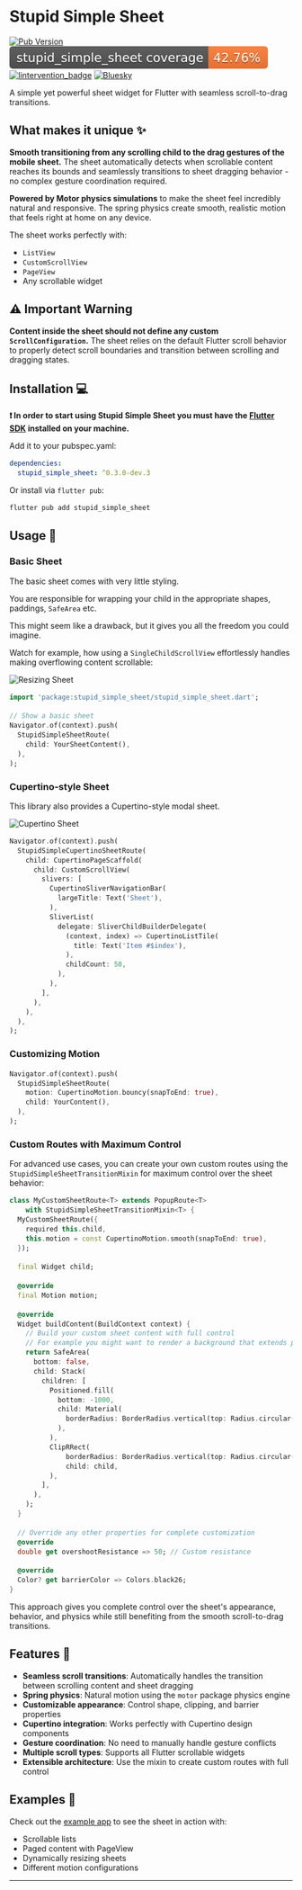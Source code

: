 # Stupid Simple Sheet

[![Pub Version](https://img.shields.io/pub/v/stupid_simple_sheet)](https://pub.dev/packages/stupid_simple_sheet)
[![Coverage](./coverage.svg)](./test/)
[![lintervention_badge]]([lintervention_link])
[![Bluesky](https://img.shields.io/badge/Bluesky-0285FF?logo=bluesky&logoColor=fff)](https://bsky.app/profile/i.madethese.works)

A simple yet powerful sheet widget for Flutter with seamless scroll-to-drag transitions.

## What makes it unique ✨

**Smooth transitioning from any scrolling child to the drag gestures of the mobile sheet.** The sheet automatically detects when scrollable content reaches its bounds and seamlessly transitions to sheet dragging behavior - no complex gesture coordination required.

**Powered by Motor physics simulations** to make the sheet feel incredibly natural and responsive. The spring physics create smooth, realistic motion that feels right at home on any device.

The sheet works perfectly with:
- `ListView`
- `CustomScrollView` 
- `PageView`
- Any scrollable widget

## ⚠️ Important Warning

**Content inside the sheet should not define any custom `ScrollConfiguration`.** The sheet relies on the default Flutter scroll behavior to properly detect scroll boundaries and transition between scrolling and dragging states.

## Installation 💻

**❗ In order to start using Stupid Simple Sheet you must have the [Flutter SDK][flutter_install_link] installed on your machine.**

Add it to your pubspec.yaml:

```yaml
dependencies:
  stupid_simple_sheet: ^0.3.0-dev.3
```

Or install via `flutter pub`:

```sh
flutter pub add stupid_simple_sheet
```

## Usage 🚀

### Basic Sheet

The basic sheet comes with very little styling.

You are responsible for wrapping your child in the appropriate shapes, paddings, `SafeArea` etc.

This might seem like a drawback, but it gives you all the freedom you could imagine.

Watch for example, how using a `SingleChildScrollView` effortlessly handles making overflowing content scrollable:

![Resizing Sheet](doc/resizing.gif)


```dart
import 'package:stupid_simple_sheet/stupid_simple_sheet.dart';

// Show a basic sheet
Navigator.of(context).push(
  StupidSimpleSheetRoute(
    child: YourSheetContent(),
  ),
);
```

### Cupertino-style Sheet

This library also provides a Cupertino-style modal sheet.

![Cupertino Sheet](doc/cupertino.gif)

```dart
Navigator.of(context).push(
  StupidSimpleCupertinoSheetRoute(
    child: CupertinoPageScaffold(
      child: CustomScrollView(
        slivers: [
          CupertinoSliverNavigationBar(
            largeTitle: Text('Sheet'),
          ),
          SliverList(
            delegate: SliverChildBuilderDelegate(
              (context, index) => CupertinoListTile(
                title: Text('Item #$index'),
              ),
              childCount: 50,
            ),
          ),
        ],
      ),
    ),
  ),
);
```

### Customizing Motion

```dart
Navigator.of(context).push(
  StupidSimpleSheetRoute(
    motion: CupertinoMotion.bouncy(snapToEnd: true),
    child: YourContent(),
  ),
);
```

### Custom Routes with Maximum Control

For advanced use cases, you can create your own custom routes using the `StupidSimpleSheetTransitionMixin` for maximum control over the sheet behavior:

```dart
class MyCustomSheetRoute<T> extends PopupRoute<T>
    with StupidSimpleSheetTransitionMixin<T> {
  MyCustomSheetRoute({
    required this.child,
    this.motion = const CupertinoMotion.smooth(snapToEnd: true),
  });

  final Widget child;
  
  @override
  final Motion motion;

  @override
  Widget buildContent(BuildContext context) {
    // Build your custom sheet content with full control
    // For example you might want to render a background that extends past the bottom of the screen
    return SafeArea(
      bottom: false,
      child: Stack(
        children: [
          Positioned.fill(
            bottom: -1000,
            child: Material(
              borderRadius: BorderRadius.vertical(top: Radius.circular(12)),
            ),
          ),
          ClipRRect(
              borderRadius: BorderRadius.vertical(top: Radius.circular(12)),
              child: child,
          ),
        ],
      ),
    );
  }

  // Override any other properties for complete customization
  @override
  double get overshootResistance => 50; // Custom resistance
  
  @override
  Color? get barrierColor => Colors.black26;
}
```

This approach gives you complete control over the sheet's appearance, behavior, and physics while still benefiting from the smooth scroll-to-drag transitions.

## Features 🎯

- **Seamless scroll transitions**: Automatically handles the transition between scrolling content and sheet dragging
- **Spring physics**: Natural motion using the `motor` package physics engine  
- **Customizable appearance**: Control shape, clipping, and barrier properties
- **Cupertino integration**: Works perfectly with Cupertino design components
- **Gesture coordination**: No need to manually handle gesture conflicts
- **Multiple scroll types**: Supports all Flutter scrollable widgets
- **Extensible architecture**: Use the mixin to create custom routes with full control


## Examples 📱

Check out the [example app](./example/) to see the sheet in action with:
- Scrollable lists
- Paged content with PageView
- Dynamically resizing sheets
- Different motion configurations

---

[flutter_install_link]: https://flutter.dev/docs/get-started/install
[lintervention_link]: https://github.com/whynotmake-it/lintervention
[lintervention_badge]: https://img.shields.io/badge/lints_by-lintervention-3A5A40